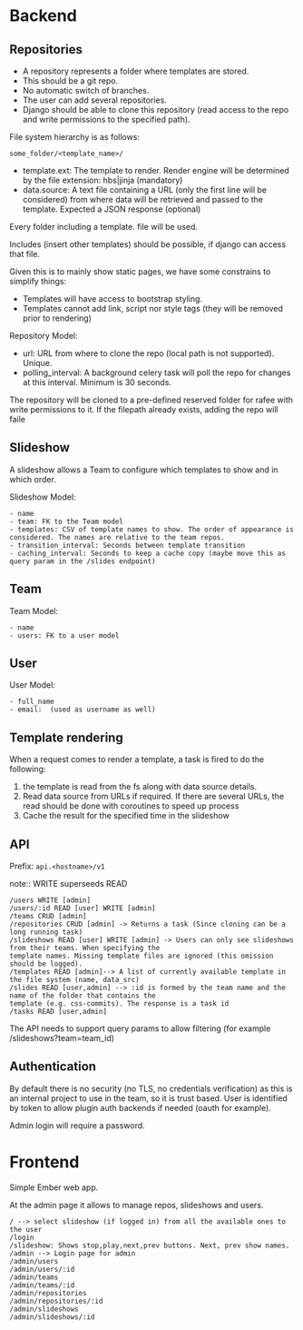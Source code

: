 Backend
=======


Repositories
------------

- A repository represents a folder where templates are stored.
- This should be a git repo.
- No automatic switch of branches.
- The user can add several repositories.
- Django should be able to clone this repository (read access to the repo and write permissions to the specified path).


File system hierarchy is as follows:

`some_folder/<template_name>/`

- template.ext: The template to render. Render engine will be determined by the file extension: hbs|jinja (mandatory)
- data.source: A text file containing a URL (only the first line will be considered) from where data will be retrieved and passed to the template. Expected a
  JSON response (optional)


Every folder including a template.<ext> file will be used.

Includes (insert other templates) should be possible, if django can access that file.

Given this is to mainly show static pages, we have some constrains to simplify things:

- Templates will have access to bootstrap styling.
- Templates cannot add link, script nor style tags (they will be removed prior to rendering)


Repository Model:

- url: URL from where to clone the repo (local path is not supported). Unique.
- polling_interval: A background celery task will poll the repo for changes at this interval. Minimum is 30 seconds.

The repository will be cloned to a pre-defined reserved folder for rafee with write permissions to it.
If the filepath already exists, adding the repo will faile


Slideshow
---------

A slideshow allows a Team to configure which templates to show and in which order.

Slideshow Model:

    - name
    - team: FK to the Team model
    - templates: CSV of template names to show. The order of appearance is considered. The names are relative to the team repos.
    - transition_interval: Seconds between template transition
    - caching_interval: Seconds to keep a cache copy (maybe move this as query param in the /slides endpoint)

Team
----

Team Model:

    - name
    - users: FK to a user model

User
----

User Model:

    - full_name
    - email:  (used as username as well)


Template rendering
------------------

When a request comes to render a template, a task is fired to do the following:

1. the template is read from the fs along with data source details.
2. Read data source from URLs if required. If there are several URLs, the read should be done with coroutines to speed up process
3. Cache the result for the specified time in the slideshow


API
---

Prefix: `api.<hostname>/v1`

note:: WRITE superseeds READ

    /users WRITE [admin]
    /users/:id READ [user] WRITE [admin]
    /teams CRUD [admin]
    /repositories CRUD [admin] -> Returns a task (Since cloning can be a long running task)
    /slideshows READ [user] WRITE [admin] -> Users can only see slideshows from their teams. When specifying the
    template names. Missing template files are ignored (this omission should be logged).
    /templates READ [admin]--> A list of currently available template in the file system (name, data_src)
    /slides READ [user,admin] --> :id is formed by the team name and the name of the folder that contains the
    template (e.g. css-commits). The response is a task id
    /tasks READ [user,admin]

The API needs to support query params to allow filtering (for example /slideshows?team=team_id)

Authentication
--------------

By default there is no security (no TLS, no credentials verification) as this is an internal project to use in the team, so it is trust based.
User is identified by token to allow plugin auth backends if needed (oauth for example).

Admin login will require a password.


Frontend
========

Simple Ember web app.

At the admin page it allows to manage repos, slideshows and users.


    / --> select slideshow (if logged in) from all the available ones to the user
    /login
    /slideshow: Shows stop,play,next,prev buttons. Next, prev show names.
    /admin --> Login page for admin
    /admin/users
    /admin/users/:id
    /admin/teams
    /admin/teams/:id
    /admin/repositories
    /admin/repositories/:id
    /admin/slideshows
    /admin/slideshows/:id
